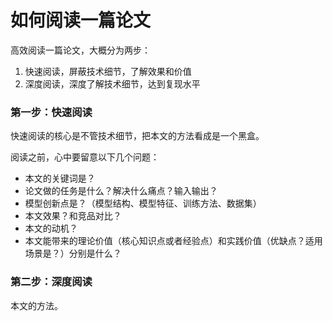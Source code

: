 # 如何阅读一篇论文

高效阅读一篇论文，大概分为两步：

1. 快速阅读，屏蔽技术细节，了解效果和价值
2. 深度阅读，深度了解技术细节，达到复现水平

### 第一步：快速阅读

快速阅读的核心是不管技术细节，把本文的方法看成是一个黑盒。

阅读之前，心中要留意以下几个问题：

- 本文的关键词是？
- 论文做的任务是什么？解决什么痛点？输入输出？
- 模型创新点是？（模型结构、模型特征、训练方法、数据集）
- 本文效果？和竞品对比？
- 本文的动机？
- 本文能带来的理论价值（核心知识点或者经验点）和实践价值（优缺点？适用场景是？）分别是什么？

### 第二步：深度阅读

本文的方法。